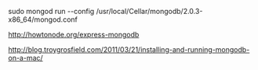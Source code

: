 sudo mongod run --config /usr/local/Cellar/mongodb/2.0.3-x86_64/mongod.conf

http://howtonode.org/express-mongodb

http://blog.troygrosfield.com/2011/03/21/installing-and-running-mongodb-on-a-mac/